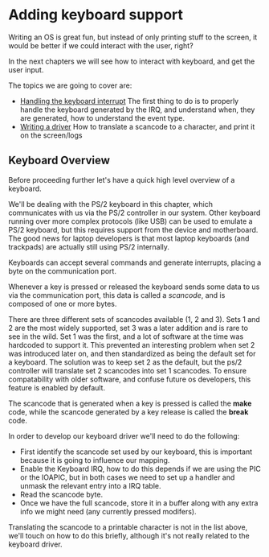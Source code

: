 # Adding keyboard support

Writing an OS is great fun, but instead of only printing stuff to the screen, it would be better if we could interact with the user, right?

In the next chapters we will see how to interact with keyboard, and get the user input.

The topics we are going to cover are:

* [Handling the keyboard interrupt](10_Keyboard_Interrupt_Handling.md) The first thing to do is to properly handle the keyboard generated by the IRQ, and understand when, they are generated, how to understand the event type.
* [Writing a driver](11_Keyboard_Driver_Implementation.md) How to translate a scancode to a character, and print it on the screen/logs

## Keyboard Overview

Before proceeding further let's have a quick high level overview of a keyboard.

We'll be dealing with the PS/2 keyboard in this chapter, which communicates with us via the PS/2 controller in our system. Other keyboard running over more complex protocols (like USB) can be used to emulate a PS/2 keyboard, but this requires support from the device and motherboard. The good news for laptop developers is that most laptop keyboards (and trackpads) are actually still using PS/2 internally.

Keyboards can accept several commands and generate interrupts, placing a byte on the communication port. 

Whenever a key is pressed or released the keyboard sends some data to us via the communication port, this data is called a *scancode*, and is composed of one or more bytes. 

There are three different sets of scancodes available (1, 2 and 3). Sets 1 and 2 are the most widely supported, set 3 was a later addition and is rare to see in the wild. Set 1 was the first, and a lot of software at the time was hardcoded to support it. This prevented an interesting problem when set 2 was introduced later on, and then standardized as being the default set for a keyboard. The solution was to keep set 2 as the default, but the ps/2 controller will translate set 2 scancodes into set 1 scancodes. To ensure compatability with older software, and confuse future os developers, this feature is enabled by default.

The scancode that is generated when a key is pressed is called the **make** code, while the scancode generated by a key release is called the **break** code.

In order to develop our keyboard driver we'll need to do the following: 

* First identify the scancode set used by our keyboard, this is important because it is going to influence our mapping.
* Enable the Keyboard IRQ, how to do this depends if we are using the PIC or the IOAPIC, but in both cases we need to set up a handler and unmask the relevant entry into a IRQ table.
* Read the scancode byte.
* Once we have the full scancode, store it in a buffer along with any extra info we might need (any currently pressed modifers).

Translating the scancode to a printable character is not in the list above, we'll touch on how to do this briefly, although it's not really related to the keyboard driver.


